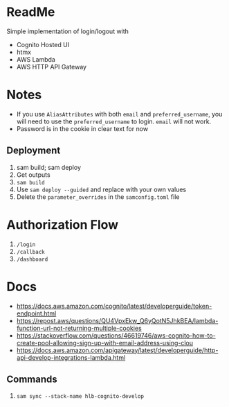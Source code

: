 # ReadMe
Simple implementation of login/logout with
- Cognito Hosted UI
- htmx
- AWS Lambda
- AWS HTTP API Gateway

# Notes
- If you use `AliasAttributes` with both `email` and `preferred_username`, you will need to use the `preferred_username` to login. `email` will not work.
- Password is in the cookie in clear text for now

## Deployment
1. sam build; sam deploy
2. Get outputs
3. `sam build`
4. Use `sam deploy --guided` and replace with your own values
5. Delete the `parameter_overrides` in the `samconfig.toml` file

# Authorization Flow
1. `/login`
2. `/callback`
3. `/dashboard`

# Docs
- https://docs.aws.amazon.com/cognito/latest/developerguide/token-endpoint.html
- https://repost.aws/questions/QU4VpxEkw_Q6yQotN5JhkBEA/lambda-function-url-not-returning-multiple-cookies
- https://stackoverflow.com/questions/46619746/aws-cognito-how-to-create-pool-allowing-sign-up-with-email-address-using-clou
- https://docs.aws.amazon.com/apigateway/latest/developerguide/http-api-develop-integrations-lambda.html

## Commands
1. `sam sync --stack-name hlb-cognito-develop`
